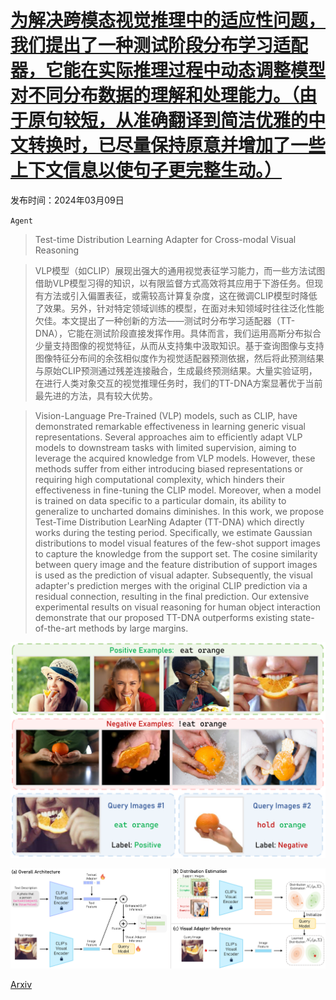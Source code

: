 # [为解决跨模态视觉推理中的适应性问题，我们提出了一种测试阶段分布学习适配器，它能在实际推理过程中动态调整模型对不同分布数据的理解和处理能力。（由于原句较短，从准确翻译到简洁优雅的中文转换时，已尽量保持原意并增加了一些上下文信息以使句子更完整生动。）](https://arxiv.org/abs/2403.06059)

发布时间：2024年03月09日

`Agent`

> Test-time Distribution Learning Adapter for Cross-modal Visual Reasoning

> VLP模型（如CLIP）展现出强大的通用视觉表征学习能力，而一些方法试图借助VLP模型习得的知识，以有限监督方式高效将其应用于下游任务。但现有方法或引入偏置表征，或需较高计算复杂度，这在微调CLIP模型时降低了效果。另外，针对特定领域训练的模型，在面对未知领域时往往泛化性能欠佳。本文提出了一种创新的方法——测试时分布学习适配器（TT-DNA），它能在测试阶段直接发挥作用。具体而言，我们运用高斯分布拟合少量支持图像的视觉特征，从而从支持集中汲取知识。基于查询图像与支持图像特征分布间的余弦相似度作为视觉适配器预测依据，然后将此预测结果与原始CLIP预测通过残差连接融合，生成最终预测结果。大量实验证明，在进行人类对象交互的视觉推理任务时，我们的TT-DNA方案显著优于当前最先进的方法，具有较大优势。

> Vision-Language Pre-Trained (VLP) models, such as CLIP, have demonstrated remarkable effectiveness in learning generic visual representations. Several approaches aim to efficiently adapt VLP models to downstream tasks with limited supervision, aiming to leverage the acquired knowledge from VLP models. However, these methods suffer from either introducing biased representations or requiring high computational complexity, which hinders their effectiveness in fine-tuning the CLIP model. Moreover, when a model is trained on data specific to a particular domain, its ability to generalize to uncharted domains diminishes. In this work, we propose Test-Time Distribution LearNing Adapter (TT-DNA) which directly works during the testing period. Specifically, we estimate Gaussian distributions to model visual features of the few-shot support images to capture the knowledge from the support set. The cosine similarity between query image and the feature distribution of support images is used as the prediction of visual adapter. Subsequently, the visual adapter's prediction merges with the original CLIP prediction via a residual connection, resulting in the final prediction. Our extensive experimental results on visual reasoning for human object interaction demonstrate that our proposed TT-DNA outperforms existing state-of-the-art methods by large margins.

![为解决跨模态视觉推理中的适应性问题，我们提出了一种测试阶段分布学习适配器，它能在实际推理过程中动态调整模型对不同分布数据的理解和处理能力。（由于原句较短，从准确翻译到简洁优雅的中文转换时，已尽量保持原意并增加了一些上下文信息以使句子更完整生动。）](../../../paper_images/2403.06059/hoi_example.png)

![为解决跨模态视觉推理中的适应性问题，我们提出了一种测试阶段分布学习适配器，它能在实际推理过程中动态调整模型对不同分布数据的理解和处理能力。（由于原句较短，从准确翻译到简洁优雅的中文转换时，已尽量保持原意并增加了一些上下文信息以使句子更完整生动。）](../../../paper_images/2403.06059/dna.png)

[Arxiv](https://arxiv.org/abs/2403.06059)